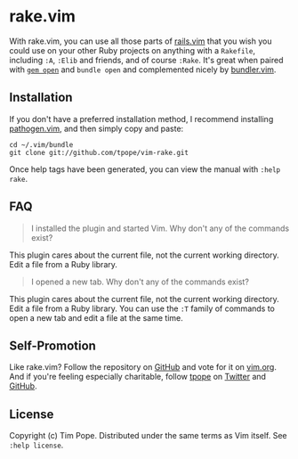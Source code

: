 # rake.vim

With rake.vim, you can use all those parts of [rails.vim][] that you wish you
could use on your other Ruby projects on anything with a `Rakefile`, including
`:A`, `:Elib` and friends, and of course `:Rake`.  It's great when paired with
[`gem open`][gem-browse] and `bundle open` and complemented nicely by
[bundler.vim][].

[bundler.vim]: https://github.com/tpope/vim-bundler
[rails.vim]: https://github.com/tpope/vim-rails
[gem-browse]: https://github.com/tpope/gem-browse

## Installation

If you don't have a preferred installation method, I recommend
installing [pathogen.vim](https://github.com/tpope/vim-pathogen), and
then simply copy and paste:

    cd ~/.vim/bundle
    git clone git://github.com/tpope/vim-rake.git

Once help tags have been generated, you can view the manual with
`:help rake`.

## FAQ

> I installed the plugin and started Vim.  Why don't any of the commands
> exist?

This plugin cares about the current file, not the current working
directory.  Edit a file from a Ruby library.

> I opened a new tab.  Why don't any of the commands exist?

This plugin cares about the current file, not the current working
directory.  Edit a file from a Ruby library.  You can use the `:T`
family of commands to open a new tab and edit a file at the same time.

## Self-Promotion

Like rake.vim? Follow the repository on
[GitHub](https://github.com/tpope/vim-rake) and vote for it on
[vim.org](http://www.vim.org/scripts/script.php?script_id=3669).  And if
you're feeling especially charitable, follow [tpope](http://tpo.pe/) on
[Twitter](http://twitter.com/tpope) and
[GitHub](https://github.com/tpope).

## License

Copyright (c) Tim Pope.  Distributed under the same terms as Vim itself.
See `:help license`.
